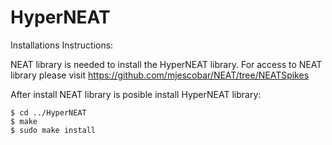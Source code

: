 # HyperNEAT

Installations Instructions:

NEAT library is needed to install the HyperNEAT library. For access to NEAT library please visit https://github.com/mjescobar/NEAT/tree/NEATSpikes

After install NEAT library is posible install HyperNEAT library:

```
$ cd ../HyperNEAT
$ make
$ sudo make install
```
